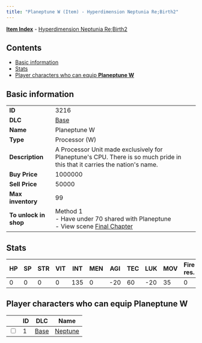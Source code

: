 ```yaml
---
title: "Planeptune W (Item) - Hyperdimension Neptunia Re;Birth2"
---
```


[**Item Index**](/neptunia/rb2/item/index.html) - [Hyperdimension Neptunia Re;Birth2](/neptunia/rb2)

## Contents

- [Basic information](#basic-information)
- [Stats](#stats)
- [Player characters who can equip **Planeptune W**](#player-characters-who-can-equip-planeptune-w)

## Basic information

|   |   |
| -- | -- |
| **ID** | 3216 |
| **DLC** | [Base](/neptunia/rb2/dlc/0-base.html) |
| **Name** | Planeptune W |
| **Type** | Processor (W) |
| **Description** | A Processor Unit made exclusively for Planeptune's CPU. There is so much pride in this that it carries the nation's name. |
| **Buy Price** | 1000000 |
| **Sell Price** | 50000 |
| **Max inventory** | 99 |
| **To unlock in shop** | Method 1<br />- Have under 70 shared with Planeptune<br />- View scene [Final Chapter](/neptunia/rb2/scene/0-467-final-chapter.html) |

## Stats

| HP | SP | STR | VIT | INT | MEN | AGI | TEC | LUK | MOV | Fire res. | Ice res. | Wind res. | Lightning res. |
| -- | -- | --- | --- | --- | --- | --- | --- | --- | --- | --------- | -------- | --------- | -------------- |
| 0 | 0 | 0 | 0 | 135 | 0 | -20 | 60 | -20 | 35 | 0 | 0 | 0 | 0 |

## Player characters who can equip **Planeptune W**

|    | ID | DLC | Name |
| -- | -- | --- | ---- |
| <input type="checkbox" id="rb2-player-0-1" class="trackbox" /> | 1 | [Base](/neptunia/rb2/dlc/0-base.html) | [Neptune](/neptunia/rb2/player/0-1-neptune.html) |